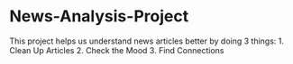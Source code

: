# News-Analysis-Project
This project helps us understand news articles better by doing 3 things: 1. Clean Up Articles 2. Check the Mood 3. Find Connections
